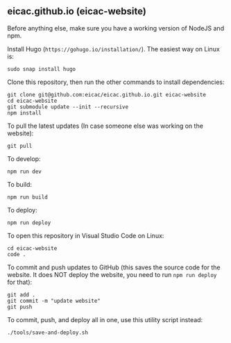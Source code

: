 
## eicac.github.io (eicac-website)

Before anything else, make sure you have a working version of NodeJS and npm.

Install Hugo (`https://gohugo.io/installation/`). The easiest way on Linux is:

```
sudo snap install hugo
```

Clone this repository, then run the other commands to install dependencies:

```
git clone git@github.com:eicac/eicac.github.io.git eicac-website
cd eicac-website
git submodule update --init --recursive
npm install
```

To pull the latest updates (In case someone else was working on the website):
```
git pull
```

To develop:
```
npm run dev
```

To build:
```
npm run build
```

To deploy:
```
npm run deploy
```

To open this repository in Visual Studio Code on Linux:
```
cd eicac-website
code .
```

To commit and push updates to GitHub (this saves the source code for the website. It does NOT deploy the website, you need to run `npm run deploy` for that):
```
git add .
git commit -m "update website"
git push
```

To commit, push, and deploy all in one, use this utility script instead:
```
./tools/save-and-deploy.sh
```
